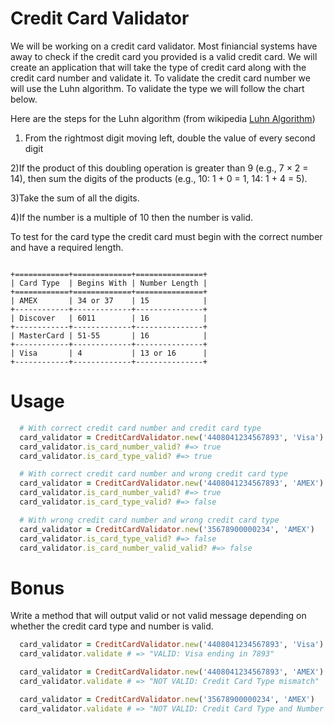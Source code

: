 Credit Card Validator
=====================

We will be working on a credit card validator.  Most finiancial systems have away to check
if the credit card you provided is a valid credit card.  We will create an application that
will take the type of credit card along with the credit card number and validate it. To validate
the credit card number we will use the Luhn algorithm. To validate the type we will follow the
chart below.

Here are the steps for the Luhn algorithm (from wikipedia [Luhn Algorithm](http://en.wikipedia.org/wiki/Luhn_algorithm))

1) From the rightmost digit moving left, double the value of every second digit

2)If the product of this doubling operation is greater than 9 (e.g., 7 × 2 = 14),
then sum the digits of the products (e.g., 10: 1 + 0 = 1, 14: 1 + 4 = 5).

3)Take the sum of all the digits.

4)If the number is a multiple of 10 then the number is valid.

To test for the card type the credit card must begin with the correct number and have a required length.

```

+============+=============+===============+
| Card Type  | Begins With | Number Length |
+============+=============+===============+
| AMEX       | 34 or 37    | 15            |
+------------+-------------+---------------+
| Discover   | 6011        | 16            |
+------------+-------------+---------------+
| MasterCard | 51-55       | 16            |
+------------+-------------+---------------+
| Visa       | 4           | 13 or 16      |
+------------+-------------+---------------+

```

Usage
======

```ruby
  # With correct credit card number and credit card type
  card_validator = CreditCardValidator.new('4408041234567893', 'Visa')
  card_validator.is_card_number_valid? #=> true
  card_validator.is_card_type_valid? #=> true

  # With correct credit card number and wrong credit card type
  card_validator = CreditCardValidator.new('4408041234567893', 'AMEX')
  card_validator.is_card_number_valid? #=> true
  card_validator.is_card_type_valid? #=> false

  # With wrong credit card number and wrong credit card type
  card_validator = CreditCardValidator.new('35678900000234', 'AMEX')
  card_validator.is_card_type_valid? #=> false
  card_validator.is_card_number_valid_valid? #=> false
```

Bonus
====
Write a method that will output valid or not valid message depending
on whether the credit card type and number is valid.

```ruby
  card_validator = CreditCardValidator.new('4408041234567893', 'Visa')
  card_validator.validate # => "VALID: Visa ending in 7893"

  card_validator = CreditCardValidator.new('4408041234567893', 'AMEX')
  card_validator.validate # => "NOT VALID: Credit Card Type mismatch"

  card_validator = CreditCardValidator.new('35678900000234', 'AMEX')
  card_validator.validate # => "NOT VALID: Credit Card Type and Number mismatch"
```

